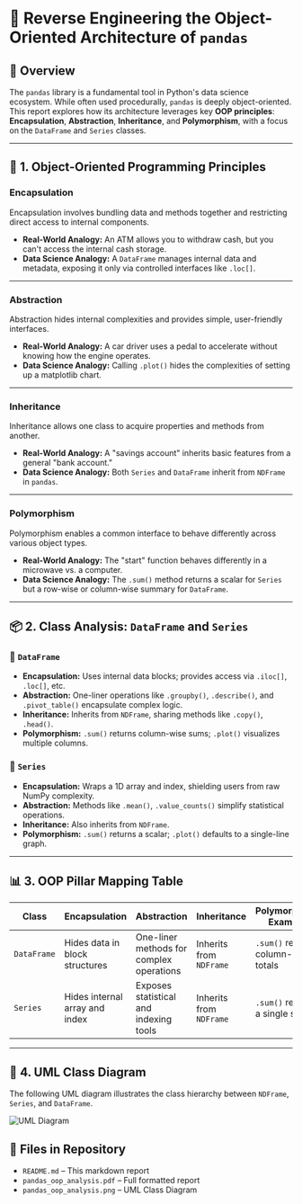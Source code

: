 # 🐼 Reverse Engineering the Object-Oriented Architecture of `pandas`

## 📌 Overview
The `pandas` library is a fundamental tool in Python's data science ecosystem. While often used procedurally, `pandas` is deeply object-oriented. This report explores how its architecture leverages key **OOP principles**: **Encapsulation**, **Abstraction**, **Inheritance**, and **Polymorphism**, with a focus on the `DataFrame` and `Series` classes.

---

## 🧠 1. Object-Oriented Programming Principles

### **Encapsulation**
Encapsulation involves bundling data and methods together and restricting direct access to internal components.

- **Real-World Analogy:** An ATM allows you to withdraw cash, but you can't access the internal cash storage.
- **Data Science Analogy:** A `DataFrame` manages internal data and metadata, exposing it only via controlled interfaces like `.loc[]`.

---

### **Abstraction**
Abstraction hides internal complexities and provides simple, user-friendly interfaces.

- **Real-World Analogy:** A car driver uses a pedal to accelerate without knowing how the engine operates.
- **Data Science Analogy:** Calling `.plot()` hides the complexities of setting up a matplotlib chart.

---

### **Inheritance**
Inheritance allows one class to acquire properties and methods from another.

- **Real-World Analogy:** A "savings account" inherits basic features from a general "bank account."
- **Data Science Analogy:** Both `Series` and `DataFrame` inherit from `NDFrame` in `pandas`.

---

### **Polymorphism**
Polymorphism enables a common interface to behave differently across various object types.

- **Real-World Analogy:** The "start" function behaves differently in a microwave vs. a computer.
- **Data Science Analogy:** The `.sum()` method returns a scalar for `Series` but a row-wise or column-wise summary for `DataFrame`.

---

## 📦 2. Class Analysis: `DataFrame` and `Series`

### 🔹 `DataFrame`

- **Encapsulation:** Uses internal data blocks; provides access via `.iloc[]`, `.loc[]`, etc.
- **Abstraction:** One-liner operations like `.groupby()`, `.describe()`, and `.pivot_table()` encapsulate complex logic.
- **Inheritance:** Inherits from `NDFrame`, sharing methods like `.copy()`, `.head()`.
- **Polymorphism:** `.sum()` returns column-wise sums; `.plot()` visualizes multiple columns.

### 🔹 `Series`

- **Encapsulation:** Wraps a 1D array and index, shielding users from raw NumPy complexity.
- **Abstraction:** Methods like `.mean()`, `.value_counts()` simplify statistical operations.
- **Inheritance:** Also inherits from `NDFrame`.
- **Polymorphism:** `.sum()` returns a scalar; `.plot()` defaults to a single-line graph.

---

## 📊 3. OOP Pillar Mapping Table

| **Class**   | **Encapsulation**               | **Abstraction**              | **Inheritance**     | **Polymorphism Example**      |
|-------------|----------------------------------|-------------------------------|----------------------|-------------------------------|
| `DataFrame` | Hides data in block structures  | One-liner methods for complex operations | Inherits from `NDFrame` | `.sum()` returns column-wise totals |
| `Series`    | Hides internal array and index  | Exposes statistical and indexing tools | Inherits from `NDFrame` | `.sum()` returns a single scalar |

---

## 🧬 4. UML Class Diagram

The following UML diagram illustrates the class hierarchy between `NDFrame`, `Series`, and `DataFrame`.

![UML Diagram](pandas_oop_analysis.png)

## 📁 Files in Repository

- `README.md` – This markdown report
- `pandas_oop_analysis.pdf` – Full formatted report
- `pandas_oop_analysis.png` – UML Class Diagram
